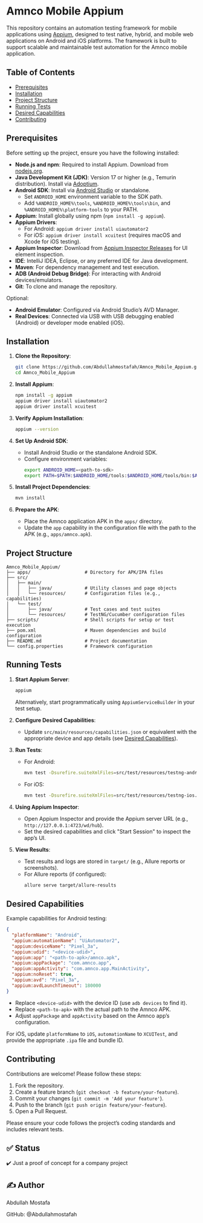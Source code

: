 # Amnco Mobile Appium

This repository contains an automation testing framework for mobile applications using [Appium](https://appium.io/), designed to test native, hybrid, and mobile web applications on Android and iOS platforms. The framework is built to support scalable and maintainable test automation for the Amnco mobile application.

## Table of Contents
- [Prerequisites](#prerequisites)
- [Installation](#installation)
- [Project Structure](#project-structure)
- [Running Tests](#running-tests)
- [Desired Capabilities](#desired-capabilities)
- [Contributing](#contributing)


## Prerequisites

Before setting up the project, ensure you have the following installed:

- **Node.js and npm**: Required to install Appium. Download from [nodejs.org](https://nodejs.org/).
- **Java Development Kit (JDK)**: Version 17 or higher (e.g., Temurin distribution). Install via [Adoptium](https://adoptium.net/).
- **Android SDK**: Install via [Android Studio](https://developer.android.com/studio) or standalone.
  - Set `ANDROID_HOME` environment variable to the SDK path.
  - Add `%ANDROID_HOME%\tools`, `%ANDROID_HOME%\tools\bin`, and `%ANDROID_HOME%\platform-tools` to your PATH.
- **Appium**: Install globally using npm (`npm install -g appium`).
- **Appium Drivers**:
  - For Android: `appium driver install uiautomator2`
  - For iOS: `appium driver install xcuitest` (requires macOS and Xcode for iOS testing).
- **Appium Inspector**: Download from [Appium Inspector Releases](https://github.com/appium/appium-inspector/releases) for UI element inspection.
- **IDE**: IntelliJ IDEA, Eclipse, or any preferred IDE for Java development.
- **Maven**: For dependency management and test execution.
- **ADB (Android Debug Bridge)**: For interacting with Android devices/emulators.
- **Git**: To clone and manage the repository.

Optional:
- **Android Emulator**: Configured via Android Studio’s AVD Manager.
- **Real Devices**: Connected via USB with USB debugging enabled (Android) or developer mode enabled (iOS).

## Installation

1. **Clone the Repository**:
   ```bash
   git clone https://github.com/Abdullahmostafah/Amnco_Mobile_Appium.git
   cd Amnco_Mobile_Appium
   ```

2. **Install Appium**:
   ```bash
   npm install -g appium
   appium driver install uiautomator2
   appium driver install xcuitest
   ```

3. **Verify Appium Installation**:
   ```bash
   appium --version
   ```

4. **Set Up Android SDK**:
   - Install Android Studio or the standalone Android SDK.
   - Configure environment variables:
     ```bash
     export ANDROID_HOME=<path-to-sdk>
     export PATH=$PATH:$ANDROID_HOME/tools:$ANDROID_HOME/tools/bin:$ANDROID_HOME/platform-tools
     ```

5. **Install Project Dependencies**:
   ```bash
   mvn install
   ```

6. **Prepare the APK**:
   - Place the Amnco application APK in the `apps/` directory.
   - Update the `app` capability in the configuration file with the path to the APK (e.g., `apps/amnco.apk`).

## Project Structure

```
Amnco_Mobile_Appium/
├── apps/                    # Directory for APK/IPA files
├── src/
│   ├── main/
│   │   ├── java/            # Utility classes and page objects
│   │   └── resources/       # Configuration files (e.g., capabilities)
│   └── test/
│       ├── java/            # Test cases and test suites
│       └── resources/       # TestNG/Cucumber configuration files
├── scripts/                 # Shell scripts for setup or test execution
├── pom.xml                  # Maven dependencies and build configuration
├── README.md                # Project documentation
└── config.properties        # Framework configuration
```

## Running Tests

1. **Start Appium Server**:
   ```bash
   appium
   ```
   Alternatively, start programmatically using `AppiumServiceBuilder` in your test setup.

2. **Configure Desired Capabilities**:
   - Update `src/main/resources/capabilities.json` or equivalent with the appropriate device and app details (see [Desired Capabilities](#desired-capabilities)).

3. **Run Tests**:
   - For Android:
     ```bash
     mvn test -Dsurefire.suiteXmlFiles=src/test/resources/testng-android.xml
     ```
   - For iOS:
     ```bash
     mvn test -Dsurefire.suiteXmlFiles=src/test/resources/testng-ios.xml
     ```

4. **Using Appium Inspector**:
   - Open Appium Inspector and provide the Appium server URL (e.g., `http://127.0.0.1:4723/wd/hub`).
   - Set the desired capabilities and click "Start Session" to inspect the app’s UI.

5. **View Results**:
   - Test results and logs are stored in `target/` (e.g., Allure reports or screenshots).
   - For Allure reports (if configured):
     ```bash
     allure serve target/allure-results
     ```

## Desired Capabilities

Example capabilities for Android testing:

```json
{
  "platformName": "Android",
  "appium:automationName": "UiAutomator2",
  "appium:deviceName": "Pixel_3a",
  "appium:udid": "<device-udid>",
  "appium:app": "<path-to-apk>/amnco.apk",
  "appium:appPackage": "com.amnco.app",
  "appium:appActivity": "com.amnco.app.MainActivity",
  "appium:noReset": true,
  "appium:avd": "Pixel_3a",
  "appium:avdLaunchTimeout": 180000
}
```

- Replace `<device-udid>` with the device ID (use `adb devices` to find it).
- Replace `<path-to-apk>` with the actual path to the Amnco APK.
- Adjust `appPackage` and `appActivity` based on the Amnco app’s configuration.

For iOS, update `platformName` to `iOS`, `automationName` to `XCUITest`, and provide the appropriate `.ipa` file and bundle ID.

## Contributing

Contributions are welcome! Please follow these steps:

1. Fork the repository.
2. Create a feature branch (`git checkout -b feature/your-feature`).
3. Commit your changes (`git commit -m 'Add your feature'`).
4. Push to the branch (`git push origin feature/your-feature`).
5. Open a Pull Request.

Please ensure your code follows the project’s coding standards and includes relevant tests.

## ✅ Status
✔️ Just a proof of concept for a company project

## ✍️ Author
Abdullah Mostafa

GitHub: @Abdullahmostafah
